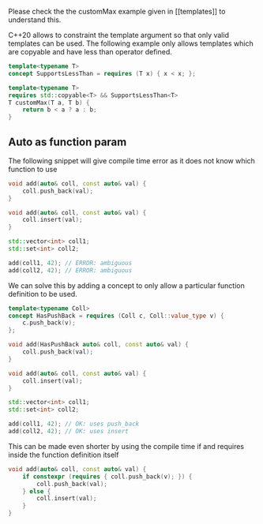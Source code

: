 Please check the the customMax example given in [[templates]] to understand this.

C++20 allows to constraint the template argument so that only valid templates can be used. The following example only allows templates which are copyable and have less than operator defined.

```cpp
template<typename T>
concept SupportsLessThan = requires (T x) { x < x; };

template<typename T>
requires std::copyable<T> && SupportsLessThan<T>
T customMax(T a, T b) {
    return b < a ? a : b;
}
```

## Auto as function param

The following snippet will give compile time error as it does not know which function to use

```cpp
void add(auto& coll, const auto& val) {
    coll.push_back(val);
}

void add(auto& coll, const auto& val) {
    coll.insert(val);
}

std::vector<int> coll1;
std::set<int> coll2;

add(coll1, 42); // ERROR: ambiguous
add(coll2, 42); // ERROR: ambiguous
```

We can solve this by adding a concept to only allow a particular function definition to be used.

```cpp
template<typename Coll>
concept HasPushBack = requires (Coll c, Coll::value_type v) {
    c.push_back(v);
};

void add(HasPushBack auto& coll, const auto& val) {
    coll.push_back(val);
}

void add(auto& coll, const auto& val) {
    coll.insert(val);
}

std::vector<int> coll1;
std::set<int> coll2;

add(coll1, 42); // OK: uses push_back
add(coll2, 42); // OK: uses insert
```

This can be made even shorter by using the compile time if and requires inside the function definition itself
```cpp
void add(auto& coll, const auto& val) {
    if constexpr (requires { coll.push_back(v); }) {
        coll.push_back(val);
    } else {
        coll.insert(val);
    }
}
```
